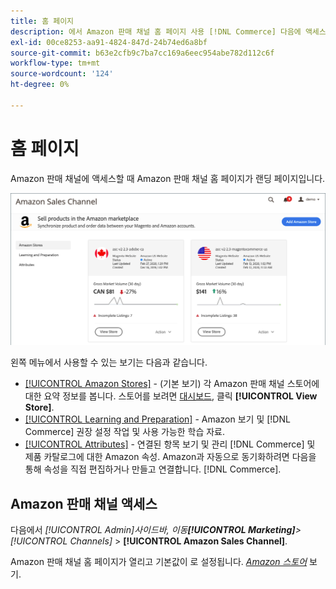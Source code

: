 ```yaml
---
title: 홈 페이지
description: 에서 Amazon 판매 채널 홈 페이지 사용 [!DNL Commerce] 다음에 액세스할 수 있는 관리자 [!DNL Amazon Marketplace] 목록 및 활동.
exl-id: 00ce8253-aa91-4824-847d-24b74ed6a8bf
source-git-commit: b63e2cfb9c7ba7cc169a6eec954abe782d112c6f
workflow-type: tm+mt
source-wordcount: '124'
ht-degree: 0%

---
```


# 홈 페이지

Amazon 판매 채널에 액세스할 때 Amazon 판매 채널 홈 페이지가 랜딩 페이지입니다.

![Amazon sales channel 홈 페이지](assets/amazon-sales-channel-home-tabs.png)

왼쪽 메뉴에서 사용할 수 있는 보기는 다음과 같습니다.

- [[!UICONTROL Amazon Stores]](./managing-stores.md) - (기본 보기) 각 Amazon 판매 채널 스토어에 대한 요약 정보를 봅니다. 스토어를 보려면 [대시보드](./amazon-store-dashboard.md), 클릭 **[!UICONTROL View Store]**.
- [[!UICONTROL Learning and Preparation]](./learning-preparation.md) - Amazon 보기 및 [!DNL Commerce] 권장 설정 작업 및 사용 가능한 학습 자료.
- [[!UICONTROL Attributes]](./managing-attributes.md) - 연결된 항목 보기 및 관리 [!DNL Commerce] 및 제품 카탈로그에 대한 Amazon 속성. Amazon과 자동으로 동기화하려면 다음을 통해 속성을 직접 편집하거나 만들고 연결합니다. [!DNL Commerce].

## Amazon 판매 채널 액세스

다음에서 _[!UICONTROL Admin]_사이드바, 이동&#x200B;**[!UICONTROL Marketing]**>_[!UICONTROL Channels]_ > **[!UICONTROL Amazon Sales Channel]**.

Amazon 판매 채널 홈 페이지가 열리고 기본값이 로 설정됩니다. [_Amazon 스토어_](./managing-stores.md) 보기.
